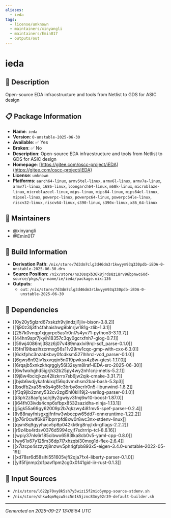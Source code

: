 ```yaml
---
aliases:
  - ieda
tags:
  - license/unknown
  - maintainers/xinyangli
  - maintainers/Emin017
  - outputs/out
---
```


# ieda

## 📝 Description

Open-source EDA infracstructure and tools from Netlist to GDS for ASIC design

## 📋 Package Information

- **Name**: `ieda`
- **Version**: `0-unstable-2025-06-30`
- **Available**: ✅ Yes
- **Broken**: ✅ No
- **Description**: Open-source EDA infracstructure and tools from Netlist to GDS for ASIC design
- **Homepage**: [https://gitee.com/oscc-project/iEDA](https://gitee.com/oscc-project/iEDA)
- **License**: `unknown`
- **Platforms**: `aarch64-linux`, `armv5tel-linux`, `armv6l-linux`, `armv7a-linux`, `armv7l-linux`, `i686-linux`, `loongarch64-linux`, `m68k-linux`, `microblaze-linux`, `microblazeel-linux`, `mips-linux`, `mips64-linux`, `mips64el-linux`, `mipsel-linux`, `powerpc-linux`, `powerpc64-linux`, `powerpc64le-linux`, `riscv32-linux`, `riscv64-linux`, `s390-linux`, `s390x-linux`, `x86_64-linux`
## 👥 Maintainers

- @xinyangli
- @Emin017


## 🔧 Build Information

- **Derivation Path**: `/nix/store/7d3dm7clg3d46dm3r1kwyym93q330pdb-iEDA-0-unstable-2025-06-30.drv`
- **Source Position**: `/nix/store/ns30sqxb36k8jrds8z18rv96bpnwc60d-source/pkgs/by-name/ie/ieda/package.nix:136`
- **Outputs**:
  - `out`:  `/nix/store/7d3dm7clg3d46dm3r1kwyym93q330pdb-iEDA-0-unstable-2025-06-30`

## 🔗 Dependencies

- [[0y20y5glzrd67xskzh9vjindzjl1jiiv-bison-3.8.2]]
- [[1j90z3lj3fn4fahaishwg9blnrjw181g-zlib-1.3.1]]
- [[257k0vnqp1xjgyrpc5as1r0nl7s4yv71-python3-3.13.7]]
- [[44hn9spr7jkyih18357c3qy0gcrxfnh7-glog-0.7.1]]
- [[59wj4086mj38zz6j07v489maxlvi9rql-sdf_parse-0.1.0]]
- [[5fnl19ibazlhzcrmxg56s11v29rw1cqc-gmp-with-cxx-6.3.0]]
- [[6ckfphc3nzabkbvy0fcdksm527lhhrcl-vcd_parser-0.1.0]]
- [[6gws6n92iv1sxvqqin5n019pwksx4z8w-gtest-1.17.0]]
- [[6rqajb5xnkzkhqrggly56l32sym8lraf-iEDA-src-2025-06-30]]
- [[6w1wxhghd5igrjh32b25py4wy2nh1cnj-metis-5.2.1]]
- [[9j8w4bcicjkza42lizkrrx7sb6jw2qik-cmake-3.31.7]]
- [[bjsb6wdjykafnkixq156qdvmxhsm2bai-bash-5.3p3]]
- [[bsdfb2xa35m8s4g8fc3brby8xcrlr0n5-libunwind-1.8.2]]
- [[f3q9jib2znny532cv2zgl5hl0kll19j2-verilog-parser-0.1.0]]
- [[i3ph2z8ayfgsqlrj9y2gwiyv3fmj6w10-boost-1.87.0]]
- [[i64fh03ivds4cnp6sfbpx8532sazidha-ninja-1.13.1]]
- [[j5gk55a69gy62009p2b7qkzwy4i81mv5-spef-parser-0.2.4]]
- [[lv88nayfnisgxgjfnfrw3wbccpw65dd7-onnxruntime-1.22.2]]
- [[p76r0cwlf6k97ibprrpfd8xw0r8wc3nx-stdenv-linux]]
- [[qsm8q9gyyhacv5p8p042kk6rg8nyjlxk-gflags-2.2.2]]
- [[r9z4bs4rdsv0376d5994cyjf7sdrrrip-tcl-8.6.16]]
- [[wpiy37nls6r185cibwx6593lka8cb0v5-yaml-cpp-0.8.0]]
- [[wy61x67y125m36dp7l7xhzqbi30mxg1d-flex-2.6.4]]
- [[x7izcps4szzyzj8nzwv5ph4gfpb893x5-eigen-3.4.0-unstable-2022-05-19]]
- [[xd78sr6d58sihi551605vjfi2qja7fx4-liberty-parser-0.1.0]]
- [[yif5fijnmp2d1pavflpm2cg0x0141gid-iir-rust-0.1.3]]

## 📁 Input Sources

- `/nix/store/l622p70vy8k5sh7y5wizi5f2mic6ynpg-source-stdenv.sh`
- `/nix/store/shkw4qm9qcw5sc5n1k5jznc83ny02r39-default-builder.sh`

---
*Generated on 2025-09-27 13:08:54 UTC*
